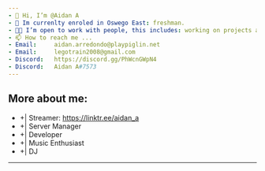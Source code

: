 ```yaml
---
- 👋 Hi, I’m @Aidan A
- 🏫 Im currenlty enroled in Oswego East: freshman. 
- 🤝🏻 I’m open to work with people, this includes: working on projects at no cost, giving support, completing projects for others.  
- 📫 How to reach me ...
- Email:     aidan.arredondo@playpiglin.net
- Email:     legotrain2008@gmail.com
- Discord:   https://discord.gg/PhWcnGWpN4
- Discord:   Aidan A#7573
---
```

More about me:
---
- +| Streamer: https://linktr.ee/aidan_a
- +| Server Manager
- +| Developer
- +| Music Enthusiast
- +| DJ
---
